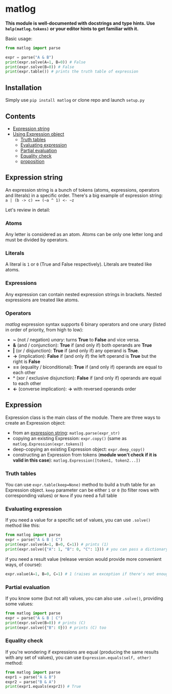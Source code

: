 # matlog

**This module is well-documented with docstrings and type hints. Use `help(matlog.tokens)` or your editor hints to get familiar with it.**

Basic usage:    
```python
from matlog import parse

expr = parse("A & B")
print(expr.solve(A=1, B=0)) # False
print(expr.solve(B=0)) # False
print(expr.table()) # prints the truth table of expression
```

## Installation

Simply use `pip install matlog` or clone repo and launch `setup.py`


## Contents
+ [Expression string](#expression-string)
+ [Using Expression object](#expression)
  + [Truth tables](#truth-tables)
  + [Evaluating expression](#evaluating-expression)
  + [Partial evaluation](#partial-evaluation)
  + [Equality check](equality-check)
  + [proposition](proposition)

## Expression string
An expression string is a bunch of tokens (atoms, expressions, operators and literals) in a specific order.
There's a big example of expression string:    
`a | (b -> c) == (~a ^ 1) <- ~z`

Let's review in detail:    

### Atoms

Any letter is considered as an atom. Atoms can be only one letter long and must be divided by operators.

### Literals

A literal is `1` or `0` (True and False respectively). Literals are treated like atoms.

### Expressions

Any expression can contain nested expression strings in brackets. Nested expressions are treated like atoms.

### Operators

*matlog* expression syntax supports 6 binary operators and one unary (listed in order of priority, from high to low):
+ **~** (not / negation) *unary*: turns **True** to **False** and vice versa. 
+ **&** (and / conjunction): **True** if (and only if) both operands are **True**
+ **|** (or / disjunction): **True** if (and only if) any operand is **True**.
+ **->** (implication): **False** if (and only if) the left operand is **True** but the right is **False**
+ **==** (equality / biconditional): **True** if (and only if) operands are equal to each other
+ **^** (xor / exclusive disjunction): **False** if (and only if) operands are equal to each other
+ **<-** (converse implication): **->** with reversed operands order

## Expression

Expression class is the main class of the module.
There are three ways to create an Expression object:
+ from an [expression string](#expression-string): `matlog.parse(expr_str)`
+ copying an existing Expression: `expr.copy()` (same as `matlog.Expression(expr.tokens)`)
+ deep-copying an existing Expression object: `expr.deep_copy()`
+ constructing an Expression from tokens (**module won't check if it is valid in this case**): `matlog.Expression([token1, token2...])`

### Truth tables 

You can use `expr.table(keep=None)` method to build a truth table for an Expression object.
`keep` parameter can be either `1` or `0` (to filter rows with corresponding values) or `None` if you need a full table    

### Evaluating expression

If you need a value for a specific set of values, you can use `.solve()` method like this:

```python
from matlog import parse
expr = parse("A & B | C")
print(expr.solve(A=1, B=0, C=1)) # prints (1)
print(expr.solve({"A": 1, "B": 0, "C": 1})) # you can pass a dictionary too
```

if you need a result value (release version would provide more convenient ways, of course):

```python
expr.value(A=1, B=0, C=1) # 1 (raises an exception if there's not enough data to solve expression)
```

### Partial evaluation

If you know some (but not all) values, you can also use `.solve()`, providing some values:

```python
from matlog import parse
expr = parse("A & B | C")
print(expr.solve(B=0)) # prints (C)
print(expr.solve({"B": 0})) # prints (C) too
``` 

### Equality check

If you're wondering if expressions are equal (producing the same results with any set of values), you can use `Expression.equals(self, other)` method:

```python
from matlog import parse
expr1 = parse("A & B")
expr2 = parse("B & A")
print(expr1.equals(expr2)) # True
```